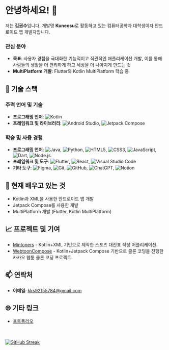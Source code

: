 # 안녕하세요! 👋

저는 **김권수**입니다, 개발명 **Kuneosu**로 활동하고 있는 컴퓨터공학과 대학생이자 안드로이드 앱 개발자입니다. 

### 관심 분야
- **목표**: 사용자 경험을 극대화한 기능적이고 직관적인 애플리케이션 개발, 이를 통해 사람들의 생활을 더 편리하게 하고 세상을 더 나아지게 만드는 것
- **MultiPlatform 개발**: Flutter와 Kotlin MultiPlatform 학습 중

## 🔧 기술 스택

### 주력 언어 및 기술
- **프로그래밍 언어**: ![Kotlin](https://img.shields.io/badge/-Kotlin-0095D5?style=flat&logo=Kotlin&logoColor=white)
- **프레임워크 및 라이브러리**: ![Android Studio](https://img.shields.io/badge/-Android%20Studio-3DDC84?style=flat&logo=Android%20Studio&logoColor=white), ![Jetpack Compose](https://img.shields.io/badge/-Jetpack%20Compose-4285F4?style=flat&logo=Jetpack%20Compose&logoColor=white)

### 학습 및 사용 경험
- **프로그래밍 언어**: ![Java](https://img.shields.io/badge/-Java-007396?style=flat&logo=Java&logoColor=white), ![Python](https://img.shields.io/badge/-Python-3776AB?style=flat&logo=Python&logoColor=white), ![HTML5](https://img.shields.io/badge/-HTML5-E34F26?style=flat&logo=HTML5&logoColor=white), ![CSS3](https://img.shields.io/badge/-CSS3-1572B6?style=flat&logo=CSS3&logoColor=white), ![JavaScript](https://img.shields.io/badge/-JavaScript-F7DF1E?style=flat&logo=JavaScript&logoColor=black), ![Dart](https://img.shields.io/badge/-Dart-0175C2?style=flat&logo=Dart&logoColor=white), ![Node.js](https://img.shields.io/badge/-Node.js-339933?style=flat&logo=Node.js&logoColor=white)
- **프레임워크 및 도구**: ![Flutter](https://img.shields.io/badge/-Flutter-02569B?style=flat&logo=Flutter&logoColor=white), ![React](https://img.shields.io/badge/-React-61DAFB?style=flat&logo=React&logoColor=black), ![Visual Studio Code](https://img.shields.io/badge/-Visual%20Studio%20Code-007ACC?style=flat&logo=Visual%20Studio%20Code&logoColor=white)
- **기타 도구**: ![Figma](https://img.shields.io/badge/-Figma-F24E1E?style=flat&logo=Figma&logoColor=white), ![Git](https://img.shields.io/badge/-Git-F05032?style=flat&logo=Git&logoColor=white), ![GitHub](https://img.shields.io/badge/-GitHub-181717?style=flat&logo=GitHub&logoColor=white), ![ChatGPT](https://img.shields.io/badge/-ChatGPT-00A67E?style=flat&logo=OpenAI&logoColor=white), ![Notion](https://img.shields.io/badge/-Notion-000000?style=flat&logo=Notion&logoColor=white)

## 🌱 현재 배우고 있는 것

- Kotlin과 XML을 사용한 안드로이드 앱 개발
- Jetpack Compose를 사용한 개발
- MultiPlatform 개발 (Flutter, Kotlin MultiPlatform)

## 📈 프로젝트 및 기여

- [Mintoners](https://github.com/Kuneosu/Mintoners) - Kotlin+XML 기반으로 제작한 스포츠 대진표 작성 어플리케이션.
- [WebtoonCompose](https://github.com/Kuneosu/WebtoonCompose) - Kotlin+Jetpack Compose 기반으로 클론 코딩을 진행한 카카오 웹툰 클론 코딩 프로젝트.

## 📫 연락처

- **이메일**: [kks92155784@gmail.com](mailto:kks92155784@gmail.com)

## 🌐 기타 링크

- [포트폴리오](https://kimkwonsu.notion.site/2bca6f20ec054d48802fa142de7b918f?pvs=74)

<br><br>
[![GitHub Streak](https://streak-stats.demolab.com?user=Kuneosu&mode=weekly)](https://git.io/streak-stats)
